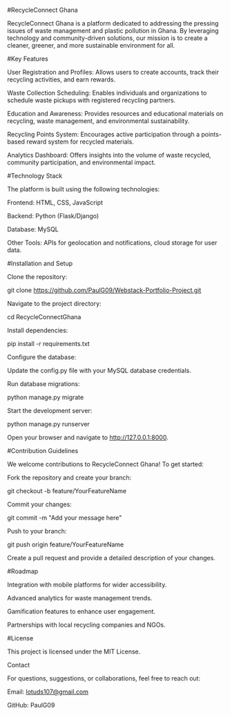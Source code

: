 
#RecycleConnect Ghana

RecycleConnect Ghana is a platform dedicated to addressing the pressing issues of waste management and plastic pollution in Ghana. By leveraging technology and community-driven solutions, our mission is to create a cleaner, greener, and more sustainable environment for all.

#Key Features

User Registration and Profiles: Allows users to create accounts, track their recycling activities, and earn rewards.

Waste Collection Scheduling: Enables individuals and organizations to schedule waste pickups with registered recycling partners.

Education and Awareness: Provides resources and educational materials on recycling, waste management, and environmental sustainability.

Recycling Points System: Encourages active participation through a points-based reward system for recycled materials.

Analytics Dashboard: Offers insights into the volume of waste recycled, community participation, and environmental impact.


#Technology Stack

The platform is built using the following technologies:

Frontend: HTML, CSS, JavaScript

Backend: Python (Flask/Django)

Database: MySQL

Other Tools: APIs for geolocation and notifications, cloud storage for user data.


#Installation and Setup

Clone the repository:

git clone https://github.com/PaulG09/Webstack-Portfolio-Project.git

Navigate to the project directory:

cd RecycleConnectGhana

Install dependencies:

pip install -r requirements.txt

Configure the database:

Update the config.py file with your MySQL database credentials.

Run database migrations:

python manage.py migrate

Start the development server:

python manage.py runserver

Open your browser and navigate to http://127.0.0.1:8000.


#Contribution Guidelines

We welcome contributions to RecycleConnect Ghana! To get started:

Fork the repository and create your branch:

git checkout -b feature/YourFeatureName

Commit your changes:

git commit -m "Add your message here"

Push to your branch:

git push origin feature/YourFeatureName

Create a pull request and provide a detailed description of your changes.


#Roadmap

Integration with mobile platforms for wider accessibility.

Advanced analytics for waste management trends.

Gamification features to enhance user engagement.

Partnerships with local recycling companies and NGOs.


#License

This project is licensed under the MIT License.

Contact

For questions, suggestions, or collaborations, feel free to reach out:

Email: lotuds107@gmail.com

GitHub: PaulG09


